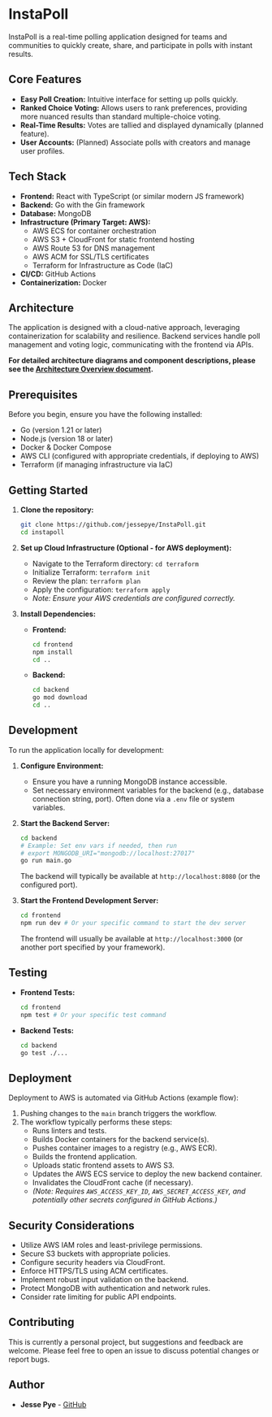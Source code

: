 # InstaPoll

InstaPoll is a real-time polling application designed for teams and communities to quickly create, share, and participate in polls with instant results.

## Core Features

* **Easy Poll Creation:** Intuitive interface for setting up polls quickly.
* **Ranked Choice Voting:** Allows users to rank preferences, providing more nuanced results than standard multiple-choice voting.
* **Real-Time Results:** Votes are tallied and displayed dynamically (planned feature).
* **User Accounts:** (Planned) Associate polls with creators and manage user profiles.

## Tech Stack

* **Frontend:** React with TypeScript (or similar modern JS framework)
* **Backend:** Go with the Gin framework
* **Database:** MongoDB
* **Infrastructure (Primary Target: AWS):**
    * AWS ECS for container orchestration
    * AWS S3 + CloudFront for static frontend hosting
    * AWS Route 53 for DNS management
    * AWS ACM for SSL/TLS certificates
    * Terraform for Infrastructure as Code (IaC)
* **CI/CD:** GitHub Actions
* **Containerization:** Docker

## Architecture

The application is designed with a cloud-native approach, leveraging containerization for scalability and resilience. Backend services handle poll management and voting logic, communicating with the frontend via APIs.

**For detailed architecture diagrams and component descriptions, please see the [Architecture Overview document](./docs/architecture.md).**

## Prerequisites

Before you begin, ensure you have the following installed:

* Go (version 1.21 or later)
* Node.js (version 18 or later)
* Docker & Docker Compose
* AWS CLI (configured with appropriate credentials, if deploying to AWS)
* Terraform (if managing infrastructure via IaC)

## Getting Started

1.  **Clone the repository:**
    ```bash
    git clone https://github.com/jessepye/InstaPoll.git
    cd instapoll
    ```

2.  **Set up Cloud Infrastructure (Optional - for AWS deployment):**
    * Navigate to the Terraform directory: `cd terraform`
    * Initialize Terraform: `terraform init`
    * Review the plan: `terraform plan`
    * Apply the configuration: `terraform apply`
    * *Note: Ensure your AWS credentials are configured correctly.*

3.  **Install Dependencies:**
    * **Frontend:**
        ```bash
        cd frontend
        npm install
        cd ..
        ```
    * **Backend:**
        ```bash
        cd backend
        go mod download
        cd ..
        ```

## Development

To run the application locally for development:

1.  **Configure Environment:**
    * Ensure you have a running MongoDB instance accessible.
    * Set necessary environment variables for the backend (e.g., database connection string, port). Often done via a `.env` file or system variables.

2.  **Start the Backend Server:**
    ```bash
    cd backend
    # Example: Set env vars if needed, then run
    # export MONGODB_URI="mongodb://localhost:27017"
    go run main.go
    ```
    The backend will typically be available at `http://localhost:8080` (or the configured port).

3.  **Start the Frontend Development Server:**
    ```bash
    cd frontend
    npm run dev # Or your specific command to start the dev server
    ```
    The frontend will usually be available at `http://localhost:3000` (or another port specified by your framework).

## Testing

* **Frontend Tests:**
    ```bash
    cd frontend
    npm test # Or your specific test command
    ```
* **Backend Tests:**
    ```bash
    cd backend
    go test ./...
    ```

## Deployment

Deployment to AWS is automated via GitHub Actions (example flow):

1.  Pushing changes to the `main` branch triggers the workflow.
2.  The workflow typically performs these steps:
    * Runs linters and tests.
    * Builds Docker containers for the backend service(s).
    * Pushes container images to a registry (e.g., AWS ECR).
    * Builds the frontend application.
    * Uploads static frontend assets to AWS S3.
    * Updates the AWS ECS service to deploy the new backend container.
    * Invalidates the CloudFront cache (if necessary).
    * *(Note: Requires `AWS_ACCESS_KEY_ID`, `AWS_SECRET_ACCESS_KEY`, and potentially other secrets configured in GitHub Actions.)*

## Security Considerations

* Utilize AWS IAM roles and least-privilege permissions.
* Secure S3 buckets with appropriate policies.
* Configure security headers via CloudFront.
* Enforce HTTPS/TLS using ACM certificates.
* Implement robust input validation on the backend.
* Protect MongoDB with authentication and network rules.
* Consider rate limiting for public API endpoints.

## Contributing

This is currently a personal project, but suggestions and feedback are welcome. Please feel free to open an issue to discuss potential changes or report bugs.

## Author

* **Jesse Pye** - [GitHub](https://github.com/jessepye)
